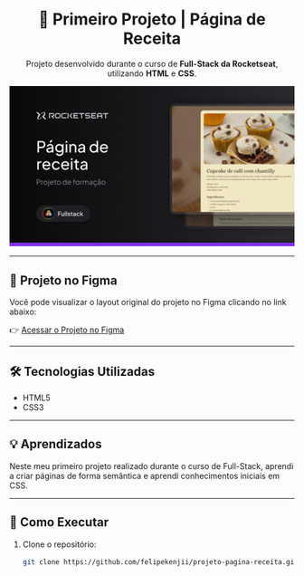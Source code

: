 <h1 align="center">🍪 Primeiro Projeto | Página de Receita </h1>

<p align="center">
  Projeto desenvolvido durante o curso de <strong>Full-Stack da Rocketseat</strong>, utilizando <strong>HTML</strong> e <strong>CSS</strong>.
</p>

<p align="center">
  <img src="assets/thumbnail.png" alt="Capa do projeto">
</p>

<hr>

## 🎨 Projeto no Figma

Você pode visualizar o layout original do projeto no Figma clicando no link abaixo:

👉 [Acessar o Projeto no Figma](https://www.figma.com/community/file/1360315130061454535/pagina-de-receita)

---

## 🛠️ Tecnologias Utilizadas

- HTML5  
- CSS3

---

## 💡 Aprendizados

Neste meu primeiro projeto realizado durante o curso de Full-Stack, aprendi a criar páginas de forma semântica e aprendi conhecimentos iniciais em CSS.

---

## 🚀 Como Executar

1. Clone o repositório:
   ```bash
   git clone https://github.com/felipekenjii/projeto-pagina-receita.git
